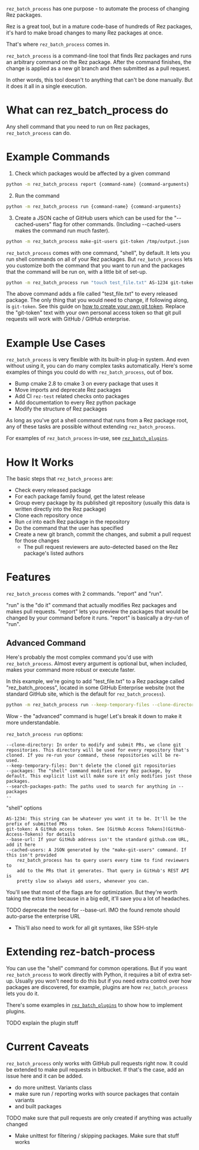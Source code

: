 ``rez_batch_process`` has one purpose - to automate the process of changing Rez packages.

Rez is a great tool, but in a mature code-base of hundreds of Rez packages,
it's hard to make broad changes to many Rez packages at once.

That's where ``rez_batch_process`` comes in.

``rez_batch_process`` is a command-line tool that finds Rez packages
and runs an arbitrary command on the Rez package. After the command
finishes, the change is applied as a new git branch and then submitted
as a pull request.

In other words, this tool doesn't to anything that can't be done
manually. But it does it all in a single execution.


# What can rez_batch_process do

Any shell command that you need to run on Rez packages, ``rez_batch_process`` can do.


# Example Commands

1. Check which packages would be affected by a given command

```sh
python -m rez_batch_process report {command-name} {command-arguments}
```

2. Run the command

```sh
python -m rez_batch_process run {command-name} {command-arguments}
```

3. Create a JSON cache of GitHub users which can be used for the
   "--cached-users" flag for other commands. (Including --cached-users
   makes the command run much faster).

```sh
python -m rez_batch_process make-git-users git-token /tmp/output.json
```


``rez_batch_process`` comes with one command, "shell", by default.
It lets you run shell commands on all of your Rez packages. But
``rez_batch_process`` lets you customize both the command that you want
to run and the packages that the command will be run on, with a little
bit of set-up.


```sh
python -m rez_batch_process run "touch test_file.txt" AS-1234 git-token
```

The above command adds a file called "test_file.txt" to every released
package. The only thing that you would need to change, if following
along, is ``git-token``. See this guide on
[how to create your own git token](https://help.github.com/en/github/authenticating-to-github/creating-a-personal-access-token-for-the-command-line).
Replace the "git-token" text with your own personal access token so that
git pull requests will work with GitHub / GitHub enterprise.


# Example Use Cases

``rez_batch_process`` is very flexible with its built-in plug-in system.
And even without using it, you can do many complex tasks automatically.
Here's some examples of things you could do with ``rez_batch_process``,
out of box.

- Bump cmake 2.8 to cmake 3 on every package that uses it
- Move imports and deprecate Rez packages
- Add CI ``rez-test`` related checks onto packages
- Add documentation to every Rez python package
- Modify the structure of Rez packages

As long as you've got a shell command that runs from a Rez package root,
any of these tasks are possible without extending ``rez_batch_process``.

For examples of ``rez_batch_process`` in-use, see
[``rez_batch_plugins``](../rez_batch_plugins).


# How It Works

The basic steps that ``rez_batch_process`` are:

- Check every released package
- For each package family found, get the latest release
- Group every package by its published git repository (usually this data is written directly into the Rez package)
- Clone each repository once
- Run ``cd`` into each Rez package in the repository
- Do the command that the user has specified
- Create a new git branch, commit the changes, and submit a pull request for those changes
    - The pull request reviewers are auto-detected based on the Rez package's listed authors


# Features

``rez_batch_process`` comes with 2 commands. "report" and "run".

"run" is the "do it" command that actually modifies Rez packages and makes pull requests.
"report" lets you preview the packages that would be changed by your command before it runs.
"report" is basically a dry-run of "run".


## Advanced Command

Here's probably the most complex command you'd use with
``rez_batch_process``. Almost every argument is optional but, when
included, makes your command more robust or execute faster.

In this example, we're going to add "test_file.txt" to a Rez package
called "rez_batch_process", located in some GitHub Enterprise
website (not the standard GitHub site, which is the default for
``rez_batch_process``).

```sh
python -m rez_batch_process run --keep-temporary-files --clone-directory /tmp/repository_clones/attempt_1 --packages rez_batch_process --search-packages-path `rez-config release_packages_path`:$REZ_PACKAGES_PATH "touch test_file.txt" --temporary-directory /tmp/foo/bar shell AS-1234 git-token --base-url https://github-enterprise.com --cached-users /tmp/some_users.json
```

Wow - the "advanced" command is huge! Let's break it down to make it more understandable.

``rez_batch_process run`` options:

```
--clone-directory: In order to modify and submit PRs, we clone git repositories. This directory will be used for every repository that's cloned. If you re-run your command, these repositories will be re-used.
--keep-temporary-files: Don't delete the cloned git repositories
--packages: The "shell" command modifies every Rez package, by default. This explicit list will make sure it only modifies just those packages.
--search-packages-path: The paths used to search for anything in --packages
--
```

"shell" options

```
AS-1234: This string can be whatever you want it to be. It'll be the prefix of submitted PRs
git-token: A GitHub access token. See [GitHub Access Tokens](GitHub-Access-Tokens) for details
--base-url: If your GitHub address isn't the standard github.com URL, add it here
--cached-users: A JSON generated by the "make-git-users" command. If this isn't provided
    rez_batch_process has to query users every time to find reviewers to
    add to the PRs that it generates. That query in GitHub's REST API is
    pretty slow so always add users, whenever you can.
```

You'll see that most of the flags are for optimization. But they're
worth taking the extra time because in a big edit, it'll save you a lot
of headaches.


TODO deprecate the need for --base-url. IMO the found remote should auto-parse the enterprise URL
 - This'll also need to work for all git syntaxes, like SSH-style


# Extending rez-batch-process

You can use the "shell" command for common operations. But if you want ``rez_batch_process``
to work directly with Python, it requires a bit of extra set-up. Usually
you won't need to do this but if you need extra control over how packages
are discovered, for example, plugins are how ``rez_batch_process`` lets you do it.

There's some examples in [``rez_batch_plugins``](../rez_batch_plugins)
to show how to implement plugins.

TODO explain the plugin stuff


# Current Caveats

``rez_batch_process`` only works with GitHub pull requests right now.
It could be extended to make pull requests in bitbucket. If that's the
case, add an issue here and it can be added.

- do more unittest. Variants class
-  make sure run / reporting works with source packages that contain variants
 - and built packages


TODO make sure that pull requests are only created if anything was actually changed
- Make unittest for filtering / skipping packages. Make sure that stuff works
